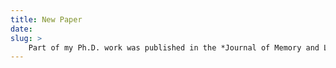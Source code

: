 ```yaml
---
title: New Paper
date:
slug: >
	Part of my Ph.D. work was published in the *Journal of Memory and Language*: “Agreement attraction in Spanish comprehension” [[pdf]](/pubs/Lago_etal_SpanishAgreement_2015.pdf)
---
```

